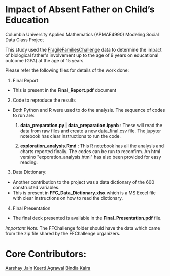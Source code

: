 # Impact of Absent Father on Child’s Education 
Columbia University Applied Mathematics (APMAE4990) Modeling Social Data Class Project

This study used the [FragileFamiliesChallenge](http://fragilefamilieschallenge.org/) data to determine the impact of biological father's involvement up to the age of 9 years on educational outcome (GPA) at the age of 15 years.

Please refer the following files for details of the work done:

1. Final Report
  - This is present in the **Final_Report.pdf** document

2. Code to reproduce the results
  - Both Python and R were used to do the analysis. The sequence of codes to run are:
    1. **data_preparation.py | data_preparation.ipynb** : These will read the data from raw files and create a new data_final.csv file. The jupyter notebook has clear instructions to run the code.

    2. **exploration_analysis.Rmd** : This R notebook has all the analysis and charts reported finally. The codes can be run to reconfirm. An html versino "exporation_analysis.html" has also been provided for easy reading.

3. Data Dictionary:
  - Another contribution to the project was a data dictionary of the 600 constructed variables. 
  - This is present in **FFC_Data_Dictionary.xlsx** which is a MS Excel file with clear instructions on how to read the dictionary.

4. Final Presentation
  - The final deck presented is available in the **Final_Presentation.pdf** file.

*Important Note:*
The FFChallenge folder should have the data which came from the zip file shared by the FFChallenge organizers. 


# Core Contributors:
[Aarshay Jain](https://github.com/aarshayj)
[Keerti Agrawal](https://github.com/ka2601)
[Bindia Kalra](https://github.com/bkalra23)